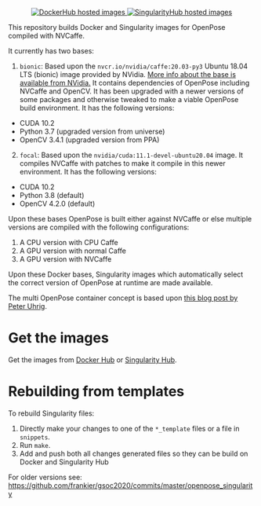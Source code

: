 <p align="center">
<a href="https://hub.docker.com/r/frankierr/openpose_containers/builds">
  <img alt="DockerHub hosted images" src="https://img.shields.io/docker/pulls/frankierr/openpose_containers?style=flat" />
</a>
<a href="https://singularity-hub.org/collections/4910">
  <img alt="SingularityHub hosted images" src="https://www.singularity-hub.org/static/img/hosted-singularity--hub-%23e32929.svg" />
</a>
</p>

This repository builds Docker and Singularity images for OpenPose compiled with
NVCaffe.

It currently has two bases:

 1. `bionic`: Based upon the `nvcr.io/nvidia/caffe:20.03-py3` Ubuntu 18.04 LTS (bionic) image provided by NVidia. [More info about the base is available from NVidia.](https://docs.nvidia.com/deeplearning/frameworks/caffe-release-notes/rel_20-03.html#rel_20-03) It contains dependencies of OpenPose including NVCaffe and OpenCV. It has been upgraded with a newer versions of some packages and otherwise tweaked to make a viable OpenPose build environment. It has the following versions:
  * CUDA 10.2
  * Python 3.7 (upgraded version from universe)
  * OpenCV 3.4.1 (upgraded version from PPA)
 2. `focal`: Based upon the `nvidia/cuda:11.1-devel-ubuntu20.04` image. It
    compiles NVCaffe with patches to make it compile in this newer environment. It has the following versions:
  * CUDA 10.2
  * Python 3.8 (default)
  * OpenCV 4.2.0 (default)

Upon these bases OpenPose is built either against NVCaffe or else multiple
versions are compiled with the following configurations:

 1. A CPU version with CPU Caffe
 2. A GPU version with normal Caffe
 3. A GPU version with NVCaffe

Upon these Docker bases, Singularity images which automatically select the
correct version of OpenPose at runtime are made available.

The multi OpenPose container concept is based upon [this blog post by Peter
Uhrig](peter-uhrig.de/openpose-with-nvcaffe-in-a-singularity-container-with-support-for-multiple-architectures/).

# Get the images

Get the images from [Docker
Hub](https://hub.docker.com/r/frankierr/openpose_containers/) or [Singularity
Hub](https://singularity-hub.org/collections/4910).

# Rebuilding from templates

To rebuild Singularity files:
1. Directly make your changes to one of the `*_template` files or a file in
   `snippets`.
2. Run `make`.
3. Add and push both all changes generated files so they can
   be build on Docker and Singularity Hub

For older versions see:
https://github.com/frankier/gsoc2020/commits/master/openpose_singularity
